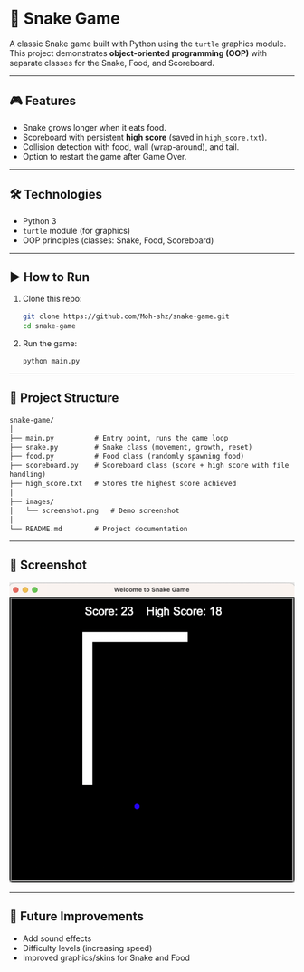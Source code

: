 # 🐍 Snake Game

A classic Snake game built with Python using the `turtle` graphics module.  
This project demonstrates **object-oriented programming (OOP)** with separate classes for the Snake, Food, and Scoreboard.

---

## 🎮 Features

- Snake grows longer when it eats food.
- Scoreboard with persistent **high score** (saved in `high_score.txt`).
- Collision detection with food, wall (wrap-around), and tail.
- Option to restart the game after Game Over.

---

## 🛠️ Technologies

- Python 3
- `turtle` module (for graphics)
- OOP principles (classes: Snake, Food, Scoreboard)

---

## ▶️ How to Run

1. Clone this repo:
   ```bash
   git clone https://github.com/Moh-shz/snake-game.git
   cd snake-game
   ```
2. Run the game:
   ```bash
   python main.py
   ```

---

## 📂 Project Structure

```
snake-game/
│
├── main.py          # Entry point, runs the game loop
├── snake.py         # Snake class (movement, growth, reset)
├── food.py          # Food class (randomly spawning food)
├── scoreboard.py    # Scoreboard class (score + high score with file handling)
├── high_score.txt   # Stores the highest score achieved
│
├── images/
│   └── screenshot.png   # Demo screenshot
│
└── README.md        # Project documentation
```

---

## 📸 Screenshot

![Snake Game Screenshot](images/screenshot.png)

---

## 🚀 Future Improvements

- Add sound effects
- Difficulty levels (increasing speed)
- Improved graphics/skins for Snake and Food
